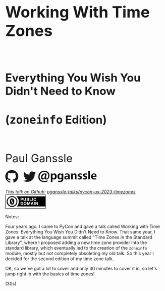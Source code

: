 <h1 style="font-size: 3.5em">Working With Time Zones</h1>
<br/>
<h2 style="font-size: 2.5em">Everything You Wish You Didn't Need to Know</h2>
<h2 style="font-size: 2.5em">(<tt>zoneinfo</tt> Edition)</h2>
<br/>
<br/>
<br/>
<span style="font-size: 2.5em">
Paul Ganssle
</span>
<br/>
<br/>
<img src="images/pganssle-logos.svg" height="40px" alt="@pganssle">
<br/>
<br/>
<span style="font-size: 1em;"><em>This talk on Github:
<a href="https://github.com/pganssle-talks/pycon-us-2023-timezones">pganssle-talks/pycon-us-2023-timezones</a></em>
</span>
<br/>
<a rel="license" href="https://creativecommons.org/publicdomain/zero/1.0/">
    <img src="external-images/logos/cc-zero.svg" height="45px">
</a>
<br/>

Notes:

Four years ago, I came to PyCon and gave a talk called Working with Time Zones: Everything You Wish You Didn't Need to Know. That same year, I gave a talk at the language summit called "Time Zones in the Standard Library", where I proposed adding a new time zone provider into the standard library, which eventually led to the creation of the `zoneinfo` module, mostly but not completely obsoleting my old talk. So this year I decided for the second edition of my time zone talk.

OK, so we've got a lot to cover and only 30 minutes to cover it in, so let's jump right in with the basics of time zones!

(30s)
